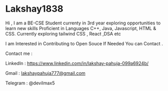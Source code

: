 ﻿# Lakshay1838
Hi , I am a BE-CSE Student currenty in 3rd year exploring opportunities to learn new skills
Proficient in Languages C++, Java, Javascript, HTML & CSS.
Currently exploring tailwind CSS , React ,DSA etc


I am Interested in Contributing to Open Souce If Needed You can Contact .


Contact me :


LinkedIn : https://www.linkedin.com/in/lakshay-pahuja-099a6924b/


Gmail : lakshaypahuja777@gmail.com


Telegram : @devilmax5


